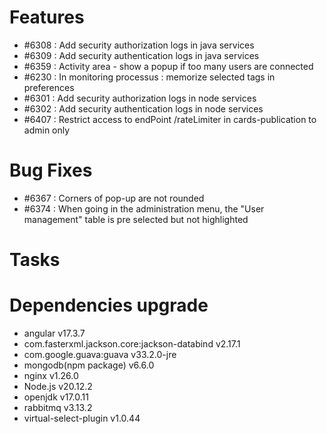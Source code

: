 
# Features

- #6308 : Add security authorization logs in java services
- #6309 : Add security authentication logs in java services
- #6359 : Activity area - show a popup if too many users are connected
- #6230 : In monitoring processus : memorize selected tags in preferences
- #6301 : Add security authorization logs in node services
- #6302 : Add security authentication logs in node services
- #6407 : Restrict access to endPoint /rateLimiter in cards-publication to admin only

# Bug Fixes

- #6367 : Corners of pop-up are not rounded
- #6374 : When going in the administration menu, the "User management" table is pre selected but not highlighted

# Tasks

# Dependencies upgrade

- angular v17.3.7
- com.fasterxml.jackson.core:jackson-databind v2.17.1
- com.google.guava:guava v33.2.0-jre
- mongodb(npm package) v6.6.0
- nginx v1.26.0
- Node.js v20.12.2
- openjdk v17.0.11
- rabbitmq v3.13.2
- virtual-select-plugin v1.0.44 

